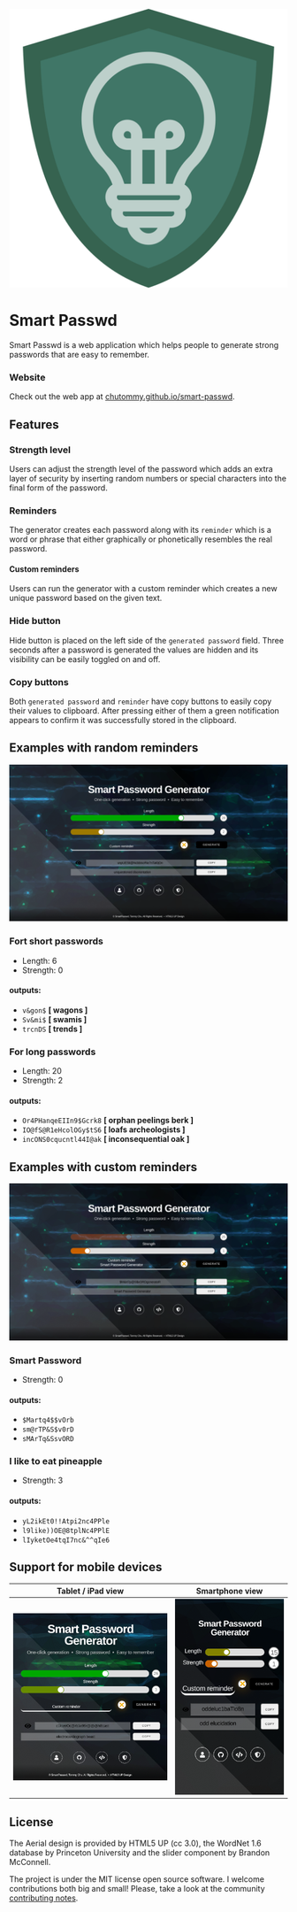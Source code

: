 ![SmartPasswd logo](public/assets/images/logo.svg)

# Smart Passwd

Smart Passwd is a web application which helps people to generate strong passwords that are easy to remember.

### Website

Check out the web app at [chutommy.github.io/smart-passwd](https://chutommy.github.io/smart-passwd/).

## Features

### Strength level

Users can adjust the strength level of the password which adds an extra layer of security by inserting random
numbers or special characters into the final form of the password.

### Reminders

The generator creates each password along with its `reminder` which is a word or phrase that either graphically
or phonetically resembles the real password.

#### Custom reminders

Users can run the generator with a custom reminder which creates a new unique password based on the given text.

### Hide button

Hide button is placed on the left side of the `generated password` field. Three seconds after a password is generated
the values are hidden and its visibility can be easily toggled on and off.

### Copy buttons

Both `generated password` and `reminder` have copy buttons to easily copy their values to clipboard. After pressing
either of them a green notification appears to confirm it was successfully stored in the clipboard.

## Examples with random reminders

![Screenshot 1](imgs/screenshot_1.png)

### Fort short passwords

* Length:   6
* Strength: 0

#### outputs:

* `v&gon$` **[ wagons ]**
* `Sv&mi$` **[ swamis ]**
* `trcnDS` **[ trends ]**

### For long passwords

* Length:   20
* Strength: 2

#### outputs:

* `Or4PHanqeEIIn9$Gcrk8` **[ orphan peelings berk ]**
* `IO@fS@R1eHcolOGy$tS6` **[ loafs archeologists ]**
* `incONS0cqucntl44I@ak` **[ inconsequential oak ]**

## Examples with custom reminders

![Screenshot 2](imgs/screenshot_2.png)

### Smart Password

* Strength: 0

#### outputs:

* `$Martq4$$vOrb`
* `sm@rTP&S$v0rD`
* `sMArTq&SsvORD`

### I like to eat pineapple

* Strength: 3

#### outputs:

* `yL2ikEt0!!Atpi2nc4PPle`
* `l9like))OE@8tplNc4PPlE`
* `lIyketOe4tqI7nc&^^qIe6`

## Support for mobile devices

Tablet / iPad view | Smartphone view
| :---: | :---: |
| ![Screenshot 1](imgs/screenshot_3.png) | ![Screenshot 1](imgs/screenshot_4.png) |

## License

The Aerial design is provided by HTML5 UP (cc 3.0), the WordNet 1.6 database by Princeton University
and the slider component by Brandon McConnell.

The project is under the MIT license open source software. I welcome contributions both big
and small! Please, take a look at the community [contributing notes](https://github.com/chutommy/smart-passwd/blob/master/CONTRIBUTING.md).

